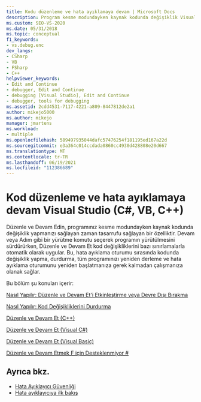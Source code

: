 ```yaml
---
title: Kodu düzenleme ve hata ayıklamaya devam | Microsoft Docs
description: Program kesme modundayken kaynak kodunda değişiklik Visual Studio hata ayıklarken Düzenle ve Devam Edin komutunu kullanın.
ms.custom: SEO-VS-2020
ms.date: 05/31/2018
ms.topic: conceptual
f1_keywords:
- vs.debug.enc
dev_langs:
- CSharp
- VB
- FSharp
- C++
helpviewer_keywords:
- Edit and Continue
- debugger, Edit and Continue
- debugging [Visual Studio], Edit and Continue
- debugger, tools for debugging
ms.assetid: 2cdd4531-7117-4221-a809-8447812de2a1
author: mikejo5000
ms.author: mikejo
manager: jmartens
ms.workload:
- multiple
ms.openlocfilehash: 589497935044dafc57476254f181195ed167a22d
ms.sourcegitcommit: e3a364c014ccdada0860cc4930d428808e20d667
ms.translationtype: MT
ms.contentlocale: tr-TR
ms.lasthandoff: 06/19/2021
ms.locfileid: "112386689"
---
```

# <a name="edit-code-and-continue-debugging-in-visual-studio-c-vb-c"></a>Kod düzenleme ve hata ayıklamaya devam Visual Studio (C#, VB, C++)
Düzenle ve Devam Edin, programınız kesme modundayken kaynak kodunda değişiklik yapmanızı sağlayan zaman tasarrufu sağlayan bir özelliktir. Devam veya Adım gibi bir yürütme komutu  seçerek programın yürütülmesini sürdürürken, Düzenle ve Devam Et kod değişikliklerini bazı sınırlamalarla otomatik olarak uygular. Bu, hata ayıklama oturumu sırasında kodunda değişiklik yapma, durdurma, tüm programınızı yeniden derleme ve hata ayıklama oturumunu yeniden başlatmanıza gerek kalmadan çalışmanıza olanak sağlar.

 Bu bölüm şu konuları içerir:

 [Nasıl Yapılır: Düzenle ve Devam Et'i Etkinleştirme veya Devre Dışı Bırakma](../debugger/how-to-enable-and-disable-edit-and-continue.md)

 [Nasıl Yapılır: Kod Değişikliklerini Durdurma](../debugger/how-to-stop-code-changes.md)

 [Düzenle ve Devam Et (C++)](../debugger/edit-and-continue-visual-cpp.md)

 [Düzenle ve Devam Et (Visual C#)](../debugger/edit-and-continue-visual-csharp.md)

 [Düzenle ve Devam Et (Visual Basic)](../debugger/edit-and-continue-visual-basic.md)

 [Düzenle ve Devam Etmek F için Desteklenmiyor #](../debugger/edit-and-continue-not-supported-for-f-hash.md)

## <a name="see-also"></a>Ayrıca bkz.
- [Hata Ayıklayıcı Güvenliği](../debugger/debugger-security.md)
- [Hata ayıklayıcıya ilk bakış](../debugger/debugger-feature-tour.md)
